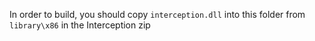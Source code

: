 In order to build, you should copy `interception.dll` into this folder from `library\x86` in the Interception zip